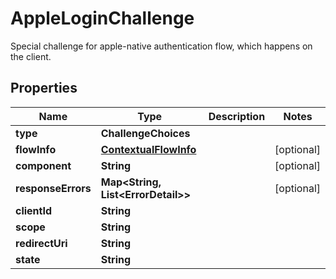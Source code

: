 

# AppleLoginChallenge

Special challenge for apple-native authentication flow, which happens on the client.

## Properties

| Name | Type | Description | Notes |
|------------ | ------------- | ------------- | -------------|
|**type** | **ChallengeChoices** |  |  |
|**flowInfo** | [**ContextualFlowInfo**](ContextualFlowInfo.md) |  |  [optional] |
|**component** | **String** |  |  [optional] |
|**responseErrors** | **Map&lt;String, List&lt;ErrorDetail&gt;&gt;** |  |  [optional] |
|**clientId** | **String** |  |  |
|**scope** | **String** |  |  |
|**redirectUri** | **String** |  |  |
|**state** | **String** |  |  |



